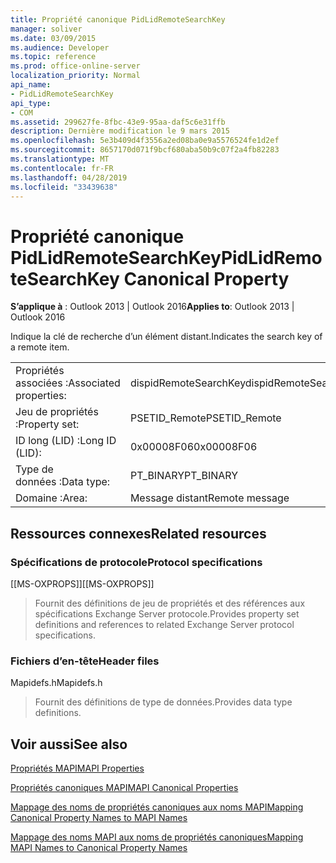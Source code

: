 ```yaml
---
title: Propriété canonique PidLidRemoteSearchKey
manager: soliver
ms.date: 03/09/2015
ms.audience: Developer
ms.topic: reference
ms.prod: office-online-server
localization_priority: Normal
api_name:
- PidLidRemoteSearchKey
api_type:
- COM
ms.assetid: 299627fe-8fbc-43e9-95aa-daf5c6e31ffb
description: Dernière modification le 9 mars 2015
ms.openlocfilehash: 5e3b409d4f3556a2ed08ba0e9a5576524fe1d2ef
ms.sourcegitcommit: 8657170d071f9bcf680aba50b9c07f2a4fb82283
ms.translationtype: MT
ms.contentlocale: fr-FR
ms.lasthandoff: 04/28/2019
ms.locfileid: "33439638"
---
```

# <a name="pidlidremotesearchkey-canonical-property"></a><span data-ttu-id="19653-103">Propriété canonique PidLidRemoteSearchKey</span><span class="sxs-lookup"><span data-stu-id="19653-103">PidLidRemoteSearchKey Canonical Property</span></span>

  
  
<span data-ttu-id="19653-104">**S’applique à** : Outlook 2013 | Outlook 2016</span><span class="sxs-lookup"><span data-stu-id="19653-104">**Applies to**: Outlook 2013 | Outlook 2016</span></span> 
  
<span data-ttu-id="19653-105">Indique la clé de recherche d’un élément distant.</span><span class="sxs-lookup"><span data-stu-id="19653-105">Indicates the search key of a remote item.</span></span>
  
|||
|:-----|:-----|
|<span data-ttu-id="19653-106">Propriétés associées :</span><span class="sxs-lookup"><span data-stu-id="19653-106">Associated properties:</span></span>  <br/> |<span data-ttu-id="19653-107">dispidRemoteSearchKey</span><span class="sxs-lookup"><span data-stu-id="19653-107">dispidRemoteSearchKey</span></span>  <br/> |
|<span data-ttu-id="19653-108">Jeu de propriétés :</span><span class="sxs-lookup"><span data-stu-id="19653-108">Property set:</span></span>  <br/> |<span data-ttu-id="19653-109">PSETID_Remote</span><span class="sxs-lookup"><span data-stu-id="19653-109">PSETID_Remote</span></span>  <br/> |
|<span data-ttu-id="19653-110">ID long (LID) :</span><span class="sxs-lookup"><span data-stu-id="19653-110">Long ID (LID):</span></span>  <br/> |<span data-ttu-id="19653-111">0x00008F06</span><span class="sxs-lookup"><span data-stu-id="19653-111">0x00008F06</span></span>  <br/> |
|<span data-ttu-id="19653-112">Type de données :</span><span class="sxs-lookup"><span data-stu-id="19653-112">Data type:</span></span>  <br/> |<span data-ttu-id="19653-113">PT_BINARY</span><span class="sxs-lookup"><span data-stu-id="19653-113">PT_BINARY</span></span>  <br/> |
|<span data-ttu-id="19653-114">Domaine :</span><span class="sxs-lookup"><span data-stu-id="19653-114">Area:</span></span>  <br/> |<span data-ttu-id="19653-115">Message distant</span><span class="sxs-lookup"><span data-stu-id="19653-115">Remote message</span></span>  <br/> |
   
## <a name="related-resources"></a><span data-ttu-id="19653-116">Ressources connexes</span><span class="sxs-lookup"><span data-stu-id="19653-116">Related resources</span></span>

### <a name="protocol-specifications"></a><span data-ttu-id="19653-117">Spécifications de protocole</span><span class="sxs-lookup"><span data-stu-id="19653-117">Protocol specifications</span></span>

<span data-ttu-id="19653-118">[[MS-OXPROPS]]</span><span class="sxs-lookup"><span data-stu-id="19653-118">[[MS-OXPROPS]]</span></span> 
  
> <span data-ttu-id="19653-119">Fournit des définitions de jeu de propriétés et des références aux spécifications Exchange Server protocole.</span><span class="sxs-lookup"><span data-stu-id="19653-119">Provides property set definitions and references to related Exchange Server protocol specifications.</span></span>
    
### <a name="header-files"></a><span data-ttu-id="19653-120">Fichiers d’en-tête</span><span class="sxs-lookup"><span data-stu-id="19653-120">Header files</span></span>

<span data-ttu-id="19653-121">Mapidefs.h</span><span class="sxs-lookup"><span data-stu-id="19653-121">Mapidefs.h</span></span>
  
> <span data-ttu-id="19653-122">Fournit des définitions de type de données.</span><span class="sxs-lookup"><span data-stu-id="19653-122">Provides data type definitions.</span></span>
    
## <a name="see-also"></a><span data-ttu-id="19653-123">Voir aussi</span><span class="sxs-lookup"><span data-stu-id="19653-123">See also</span></span>



[<span data-ttu-id="19653-124">Propriétés MAPI</span><span class="sxs-lookup"><span data-stu-id="19653-124">MAPI Properties</span></span>](mapi-properties.md)
  
[<span data-ttu-id="19653-125">Propriétés canoniques MAPI</span><span class="sxs-lookup"><span data-stu-id="19653-125">MAPI Canonical Properties</span></span>](mapi-canonical-properties.md)
  
[<span data-ttu-id="19653-126">Mappage des noms de propriétés canoniques aux noms MAPI</span><span class="sxs-lookup"><span data-stu-id="19653-126">Mapping Canonical Property Names to MAPI Names</span></span>](mapping-canonical-property-names-to-mapi-names.md)
  
[<span data-ttu-id="19653-127">Mappage des noms MAPI aux noms de propriétés canoniques</span><span class="sxs-lookup"><span data-stu-id="19653-127">Mapping MAPI Names to Canonical Property Names</span></span>](mapping-mapi-names-to-canonical-property-names.md)

